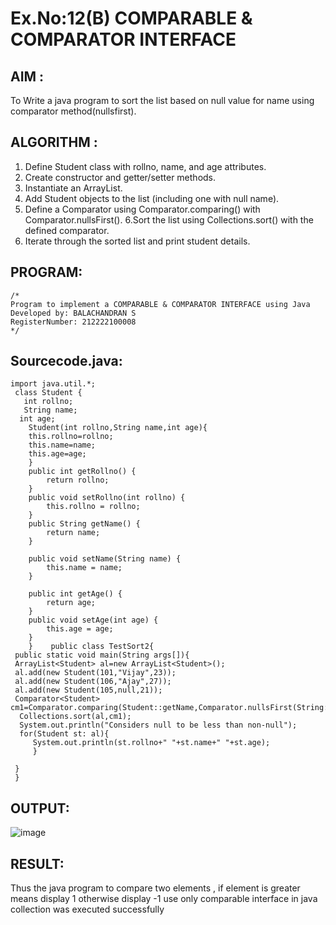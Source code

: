 # Ex.No:12(B)   COMPARABLE & COMPARATOR INTERFACE
## AIM :
To Write a java program to sort the list based on null value for name using comparator method(nullsfirst).


## ALGORITHM :
1. Define Student class with rollno, name, and age attributes.
2. Create constructor and getter/setter methods.
3. Instantiate an ArrayList<Student>.
4. Add Student objects to the list (including one with null name).
5. Define a Comparator using Comparator.comparing() with Comparator.nullsFirst().
6.Sort the list using Collections.sort() with the defined comparator.
7. Iterate through the sorted list and print student details.

## PROGRAM:
 ```
/*
Program to implement a COMPARABLE & COMPARATOR INTERFACE using Java
Developed by: BALACHANDRAN S
RegisterNumber: 212222100008
*/
```

## Sourcecode.java:
```
import java.util.*;    
 class Student {    
   int rollno;    
   String name;    
  int age;    
    Student(int rollno,String name,int age){    
    this.rollno=rollno;    
    this.name=name;    
    this.age=age;    
    }  
    public int getRollno() {  
        return rollno;  
    }  
    public void setRollno(int rollno) {  
        this.rollno = rollno;  
    }  
    public String getName() {  
        return name;  
    }  
  
    public void setName(String name) {  
        this.name = name;  
    }  
  
    public int getAge() {  
        return age;  
    }  
    public void setAge(int age) {  
        this.age = age;  
    }  
    }    public class TestSort2{    
 public static void main(String args[]){    
 ArrayList<Student> al=new ArrayList<Student>();    
 al.add(new Student(101,"Vijay",23));    
 al.add(new Student(106,"Ajay",27));    
 al.add(new Student(105,null,21));    
 Comparator<Student> cm1=Comparator.comparing(Student::getName,Comparator.nullsFirst(String::compareTo));  
  Collections.sort(al,cm1);  
  System.out.println("Considers null to be less than non-null");  
  for(Student st: al){  
     System.out.println(st.rollno+" "+st.name+" "+st.age);  
     }  
  
 }    
 }     
```

## OUTPUT:

![image](https://github.com/user-attachments/assets/6b268751-878d-4fc3-acec-edeb1682f905)


## RESULT:
Thus the java program to compare two elements , if element is greater means display 1 otherwise display -1 use only comparable interface in java collection was executed successfully




